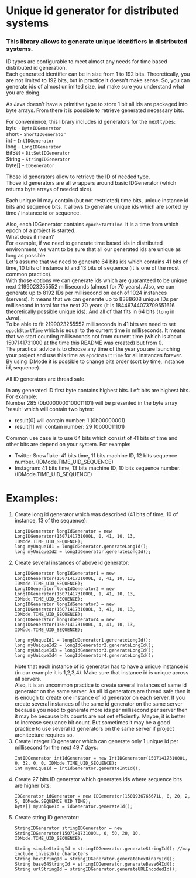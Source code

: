 # Unique id generator for distributed systems
### This library allows to generate unique identifiers in distributed systems.

ID types are configurable to meet almost any needs for time based distributed id generation.<br>
Each generated identifier can be in size from 1 to 192 bits. Theoretically, you are not limited to 192 bits, but in practice it doesn't make sense. So, you can generate ids of almost unlimited size, but make sure you understand what you are doing.

As Java doesn't have a primitive type to store 1 bit all ids are packaged into byte arrays. From there it is possible to retrieve generated necessary bits.

For convenience, this library includes id generators for the next types:<br>
byte - `ByteIDGenerator`<br>
short - `ShortIDGenerator`<br>
int - `IntIDGenerator`<br>
long - `LongIDGenerator`<br>
BitSet - `BitSetIDGenerator`<br>
String - `StringIDGenerator`<br>
byte[] - `IDGenerator`<br>

Those id generators allow to retrieve the ID of needed type.<br>
Those id generators are all wrappers around basic IDGenerator (which returns byte arrays of needed size).

Each unique id may contain (but not restricted) time bits, unique instance id bits and sequence bits. It allows to generate unique ids which are sorted by time / instance id or sequence.

Also, each IDGenerator contains `epochStartTime`. It is a time from which epoch of a project is started.<br>
What does it mean?<br>
For example, if we need to generate time based ids in distributed environment, we want to be sure that all our generated ids are unique as long as possible.<br>
Let's assume that we need to generate 64 bits ids which contains 41 bits of time, 10 bits of instance id and 13 bits of sequence (it is one of the most common practice).<br>
With those options we can generate ids which are guaranteed to be unique next 2199023255552 milliseconds (almost for 70 years). Also, we can generate up to 8192 IDs per millisecond on each of 1024 instances (servers). It means that we can generate up to 8388608 unique IDs per millisecond in total for the next 70 years (it is 18446744073709551616 theoretically possible unique ids). And all of that fits in 64 bits (`long` in Java).<br>
To be able to fit 2199023255552 milliseconds in 41 bits we need to set `epochStartTime` which is equal to the current time in milliseconds. It means that we start counting milliseconds not from current time (which is about 1507141731000 at the time this README was created) but from 0.<br>
The practical advice is to choose any time of the year you are launching your project and use this time as `epochStartTime` for all instances forever.<br>
By using IDMode it is possible to change bits order (sort by time, instance id, sequence).

All ID generators are thread safe.

In any generated ID first byte contains highest bits. Left bits are highest bits.<br>
For example:<br>
Number 285 (0b0000000100011101) will be presented in the byte array 'result' which will contain two bytes:  
 - result[0] will contain number: 1 (0b00000001)  
 - result[1] will contain number: 29 (0b00011101)  
    
Common use case is to use 64 bits which consist of 41 bits of time and other bits are depend on your system. For example:   
 - Twitter Snowflake: 41 bits time, 11 bits machine ID, 12 bits sequence number. (IDMode.TIME_UID_SEQUENCE)  
 - Instagram: 41 bits time, 13 bits machine ID, 10 bits sequence number. (IDMode.TIME_UID_SEQUENCE)
 
# Examples:
1. Create long id generator which was described (41 bits of time, 10 of instance, 13 of the sequence):
   ```
   LongIDGenerator longIdGenerator = new LongIDGenerator(1507141731000L, 0, 41, 10, 13, IDMode.TIME_UID_SEQUENCE);
   long myUnqueId1 = longIdGenerator.generateLongId();
   long myUniqueId2 = longIdGenerator.generateLongId();
   ```
2. Create several instances of above id generator:
   ```
   LongIDGenerator longIdGenerator1 = new LongIDGenerator(1507141731000L, 0, 41, 10, 13, IDMode.TIME_UID_SEQUENCE);
   LongIDGenerator longIdGenerator2 = new LongIDGenerator(1507141731000L, 1, 41, 10, 13, IDMode.TIME_UID_SEQUENCE);
   LongIDGenerator longIdGenerator3 = new LongIDGenerator(1507141731000L, 3, 41, 10, 13, IDMode.TIME_UID_SEQUENCE);
   LongIDGenerator longIdGenerator4 = new LongIDGenerator(1507141731000L, 4, 41, 10, 13, IDMode.TIME_UID_SEQUENCE);
   
   long myUnqueId1 = longIdGenerator1.generateLongId();
   long myUniqueId2 = longIdGenerator2.generateLongId();
   long myUniqueId3 = longIdGenerator3.generateLongId();
   long myUniqueId4 = longIdGenerator4.generateLongId();
   ```
   Note that each instance of id generator has to have a unique instance id (in our example it is 1,2,3,4). Make sure that    instance id is unique across all servers.<br>
   Also, it is an uncommon practice to create several instances of same id generator on the same server. As all id generators are    thread safe then it is enough to create one instance of id generator on each server. If you create several instances of the same id generator on the same server because you need to generate more ids per millisecond per server then it may be because bits counts are not set efficiently. Maybe, it is better to increase sequance bit count. But sometimes it may be a good practice to use several id generators on the same server if project architecture requires so.
3. Create integer ID generator which can generate only 1 unique id per millisecond for the next 49.7 days:
   ```
   IntIDGenerator intIdGenerator = new IntIDGenerator(1507141731000L, 0, 32, 0, 0, IDMode.TIME_UID_SEQUENCE);
   int myUniqueId = intIdGenerator.generateIntId();
   ```
4. Create 27 bits ID generator which generates ids where sequence bits are higher bits:
   ```
   IDGenerator idGenerator = new IDGenerator(1501936765671L, 0, 20, 2, 5, IDMode.SEQUENCE_UID_TIME);
   byte[] myUniqueId = idGenerator.generateId();
   ```
5. Create string ID generator:
   ```
   StringIDGenerator stringIDGenerator = new StringIDGenerator(1507141731000L, 0, 50, 20, 10, IDMode.TIME_UID_SEQUENCE);
   
   String simpleStringId = stringIDGenerator.generateStringId(); //may include invisible characters
   String hexStringId = stringIDGenerator.generateHexBinaryId();
   String base64StringId = stringIDGenerator.generateBase64Id();
   String urlStringId = stringIDGenerator.generateURLEncodedId();
   ```
